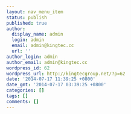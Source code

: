 ```yaml
---
layout: nav_menu_item
status: publish
published: true
author:
  display_name: admin
  login: admin
  email: admin@kingtec.cc
  url: ''
author_login: admin
author_email: admin@kingtec.cc
wordpress_id: 62
wordpress_url: http://kingtecgroup.net/?p=62
date: '2014-07-17 11:39:25 +0800'
date_gmt: '2014-07-17 03:39:25 +0800'
categories: []
tags: []
comments: []
---
```


